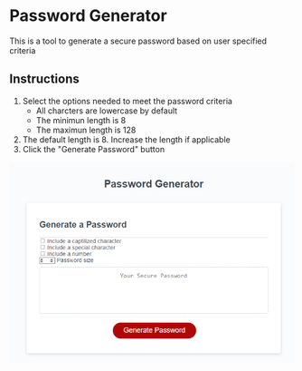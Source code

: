 # Password Generator
This is a tool to generate a secure password based on user specified criteria

## Instructions
1. Select the options needed to meet the password criteria
    * All charcters are lowercase by default
    * The minimun length is 8
    * The maximun length is 128
2. The default length is 8.  Increase the length if applicable
3. Click the "Generate Password" button

![screenshot of generator](password_generator.png)